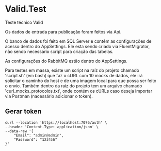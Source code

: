 # Valid.Test
Teste técnico Valid

Os dados de entrada para publicação foram feitos via Api.

O banco de dados foi feito em SQL Server e contém as configurações de acesso dentro do AppSettings. Ele esta sendo criado via FluentMigrator, não sendo necessário script para criação das tabelas.

As configurações do RabbitMQ estão dentro do AppSettings.

Para testes em massa, existe um script na raíz do projeto chamado 'script.sh' (em bash) que faz o cURL com 10 mocks de dados, ele irá solicitar o caminho do host e de uma imagem local para que possa ser feito o envio.
Também dentro da raíz do projeto tem um arquivo chamado 'curl_mocks_protocolos.txt', onde contém os cURLs caso deseja importar via Postman (nacessário adicionar o token).


## Gerar token
```
curl --location 'https://localhost:7076/auth' \
--header 'Content-Type: application/json' \
--data-raw '{
    "Email": "admin@admin",
    "Password": "123456"
}'
```
